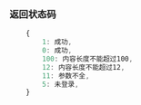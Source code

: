 ### 返回状态码
```javascript
    {
        1: 成功,
        0: 成功,
        100: 内容长度不能超过100,
        12: 内容长度不能超过12,
        11: 参数不全,
        5: 未登录,
    }
```